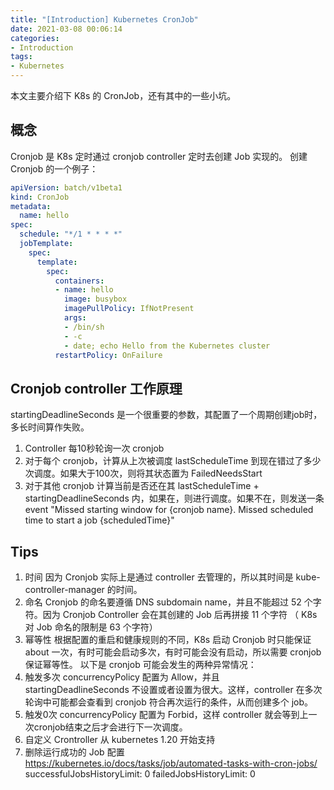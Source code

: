 ```yaml
---
title: "[Introduction] Kubernetes CronJob"
date: 2021-03-08 00:06:14
categories:
- Introduction
tags:
- Kubernetes
---
```

本文主要介绍下 K8s 的 CronJob，还有其中的一些小坑。

## 概念
Cronjob 是 K8s 定时通过 cronjob controller 定时去创建 Job 实现的。
创建 Cronjob 的一个例子：
```yaml
apiVersion: batch/v1beta1
kind: CronJob
metadata:
  name: hello
spec:
  schedule: "*/1 * * * *"
  jobTemplate:
    spec:
      template:
        spec:
          containers:
          - name: hello
            image: busybox
            imagePullPolicy: IfNotPresent
            args:
            - /bin/sh
            - -c
            - date; echo Hello from the Kubernetes cluster
          restartPolicy: OnFailure
```

## Cronjob controller 工作原理
startingDeadlineSeconds 是一个很重要的参数，其配置了一个周期创建job时，多长时间算作失败。
1. Controller 每10秒轮询一次 cronjob
2. 对于每个 cronjob，计算从上次被调度 lastScheduleTime 到现在错过了多少次调度。如果大于100次，则将其状态置为 FailedNeedsStart
3. 对于其他 cronjob 计算当前是否还在其 lastScheduleTime + startingDeadlineSeconds 内，如果在，则进行调度。如果不在，则发送一条 event
"Missed starting window for {cronjob name}. Missed scheduled time to start a job {scheduledTime}"

## Tips
1. 时间
因为 Cronjob 实际上是通过 controller 去管理的，所以其时间是 kube-controller-manager 的时间。
2. 命名
Cronjob 的命名要遵循 DNS subdomain name，并且不能超过 52 个字符。因为 Cronjob Controller 会在其创建的 Job 后再拼接 11 个字符 （ K8s 对 Job 命名的限制是 63 个字符）
3. 幂等性
根据配置的重启和健康规则的不同，K8s 启动 Cronjob 时只能保证 about 一次，有时可能会启动多次，有时可能会没有启动，所以需要 cronjob 保证幂等性。
以下是 cronjob 可能会发生的两种异常情况：
  1. 触发多次
concurrencyPolicy 配置为 Allow，并且 startingDeadlineSeconds 不设置或者设置为很大。这样，controller 在多次轮询中可能都会查看到 cronjob 符合再次运行的条件，从而创建多个 job。
  2. 触发0次
concurrencyPolicy 配置为 Forbid，这样 controller 就会等到上一次cronjob结束之后才会进行下一次调度。
4. 自定义 Crontroller
从 kubernetes 1.20 开始支持
5. 删除运行成功的 Job
配置 https://kubernetes.io/docs/tasks/job/automated-tasks-with-cron-jobs/
  successfulJobsHistoryLimit: 0
  failedJobsHistoryLimit: 0

